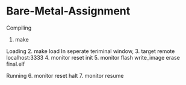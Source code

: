 # Bare-Metal-Assignment

Compiling
1. make

Loading
2. make load
In seperate teriminal window, 
3. target remote localhost:3333
4. monitor reset init
5. monitor flash write_image erase final.elf

Running
6. monitor reset halt
7. monitor resume